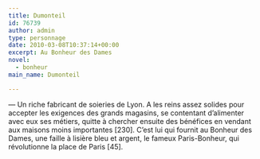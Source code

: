```yaml
---
title: Dumonteil
id: 76739
author: admin
type: personnage
date: 2010-03-08T10:37:14+00:00
excerpt: Au Bonheur des Dames
novel:
  - bonheur
main_name: Dumonteil

---
```

— Un riche fabricant de soieries de Lyon. A les reins assez solides pour accepter les exigences des grands magasins, se contentant d&rsquo;alimenter avec eux ses métiers, quitte à chercher ensuite des bénéfices en vendant aux maisons moins importantes [230]. C&rsquo;est lui qui fournit au Bonheur des Dames, une faille à lisière bleu et argent, le fameux Paris-Bonheur, qui révolutionne la place de Paris [45].